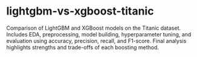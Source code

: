# lightgbm-vs-xgboost-titanic
Comparison of LightGBM and XGBoost models on the Titanic dataset. Includes EDA, preprocessing, model building, hyperparameter tuning, and evaluation using accuracy, precision, recall, and F1-score. Final analysis highlights strengths and trade-offs of each boosting method.
